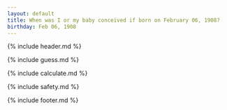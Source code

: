 ```yaml
---
layout: default
title: When was I or my baby conceived if born on February 06, 1908?
birthday: Feb 06, 1908
---
```


{% include header.md %}

{% include guess.md %}

{% include calculate.md %}

{% include safety.md %}

{% include footer.md %}



